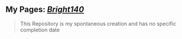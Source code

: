 ## My Pages: ***[Bright140](https://bright140.github.io/)***
> This Repository is my spontaneous creation and has no specific completion date
